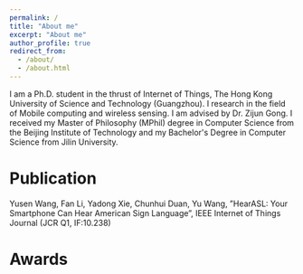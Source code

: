 ```yaml
---
permalink: /
title: "About me"
excerpt: "About me"
author_profile: true
redirect_from: 
  - /about/
  - /about.html
---
```


I am a Ph.D. student in the thrust of Internet of Things, The Hong Kong University of Science and Technology (Guangzhou). I research in the field of Mobile computing and wireless sensing. I am advised by Dr. Zijun Gong. I received my Master of Philosophy (MPhil) degree in Computer Science from the Beijing Institute of Technology and my Bachelor's Degree in Computer Science from Jilin University.

# Publication

Yusen Wang, Fan Li, Yadong Xie, Chunhui Duan, Yu Wang, ”HearASL: Your Smartphone Can Hear American
Sign Language”, IEEE Internet of Things Journal (JCR Q1, IF:10.238)


# Awards


